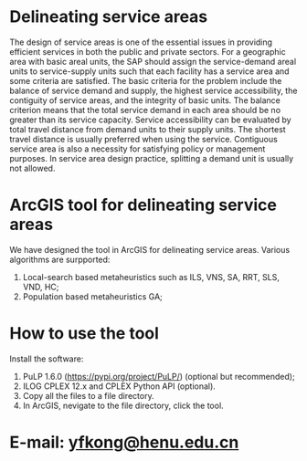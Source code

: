 # Delineating service areas
The design of service areas is one of the essential issues in providing efficient services in both the public and private sectors. For a geographic area with basic areal units, the SAP should assign the service-demand areal units to service-supply units such that each facility has a service area and some criteria are satisfied. The basic criteria for the problem include the balance of service demand and supply, the highest service accessibility, the contiguity of service areas, and the integrity of basic units. The balance criterion means that the total service demand in each area should be no greater than its service capacity. Service accessibility can be evaluated by total travel distance from demand units to their supply units. The shortest travel distance is usually preferred when using the service. Contiguous service area is also a necessity for satisfying policy or management purposes. In service area design practice, splitting a demand unit is usually not allowed.

# ArcGIS tool for delineating service areas
We have designed the tool in ArcGIS for delineating service areas. Various algorithms are surpported:
1. Local-search based metaheuristics such as ILS, VNS, SA, RRT, SLS, VND, HC;
2. Population based metaheuristics GA;

# How to use the tool
Install the software:
1. PuLP 1.6.0 (https://pypi.org/project/PuLP/) (optional but recommended);
2. ILOG CPLEX 12.x and CPLEX Python API (optional).
3. Copy all the files to a file directory. 
4. In ArcGIS, nevigate to the file directory, click the tool. 
# E-mail: yfkong@henu.edu.cn
